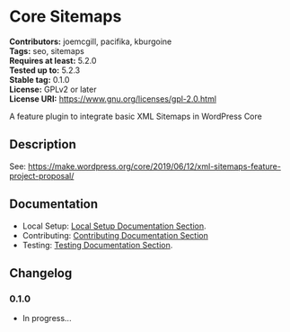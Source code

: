 # Core Sitemaps #
**Contributors:** joemcgill, pacifika, kburgoine  
**Tags:** seo, sitemaps  
**Requires at least:** 5.2.0  
**Tested up to:** 5.2.3  
**Stable tag:** 0.1.0  
**License:** GPLv2 or later  
**License URI:** https://www.gnu.org/licenses/gpl-2.0.html

A feature plugin to integrate basic XML Sitemaps in WordPress Core

## Description ##

See: https://make.wordpress.org/core/2019/06/12/xml-sitemaps-feature-project-proposal/


## Documentation ##

- Local Setup: [Local Setup Documentation Section](/docs/SETUP.md/).
- Contributing: [Contributing Documentation Section](/docs/CONTRIBUTING.md)
- Testing: [Testing Documentation Section](/docs/TESTING.md).


## Changelog ##

### 0.1.0 ###
* In progress...
